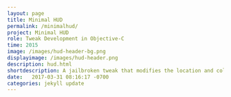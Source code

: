 ```yaml
---
layout: page
title: Minimal HUD
permalink: /minimalhud/
project: Minimal HUD
role: Tweak Development in Objective-C
time: 2015
image: /images/hud-header-bg.png
displayimage: /images/hud-header.png
description: hud.html
shortdescription: A jailbroken tweak that modifies the location and color of the volume HUD, written in Objective C.
date:   2017-03-31 08:16:17 -0700
categories: jekyll update
---
```

